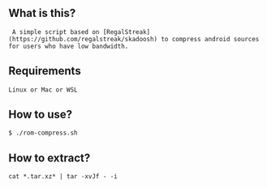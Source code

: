 ## What is this?

     A simple script based on [RegalStreak](https://github.com/regalstreak/skadoosh) to compress android sources for users who have low bandwidth.

## Requirements

    Linux or Mac or WSL

## How to use?
   
    $ ./rom-compress.sh    
   
## How to extract?
    cat *.tar.xz* | tar -xvJf - -i
